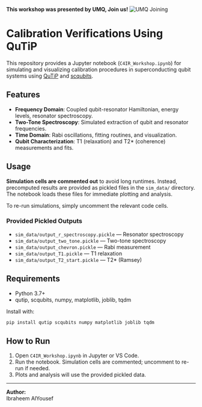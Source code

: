 **This workshop was presented by UMQ, Join us!**
![UMQ Joining](https://github.com/user-attachments/assets/9e010933-53b2-4cc7-97c0-b20760376831)


# Calibration Verifications Using QuTiP

This repository provides a Jupyter notebook (`C4IR_Workshop.ipynb`) for simulating and visualizing calibration procedures in superconducting qubit systems using [QuTiP](http://qutip.org/) and [scqubits](https://scqubits.readthedocs.io/).

## Features

- **Frequency Domain**: Coupled qubit-resonator Hamiltonian, energy levels, resonator spectroscopy.
- **Two-Tone Spectroscopy**: Simulated extraction of qubit and resonator frequencies.
- **Time Domain**: Rabi oscillations, fitting routines, and visualization.
- **Qubit Characterization**: T1 (relaxation) and T2* (coherence) measurements and fits.

## Usage

**Simulation cells are commented out** to avoid long runtimes. Instead, precomputed results are provided as pickled files in the `sim_data/` directory. The notebook loads these files for immediate plotting and analysis.

To re-run simulations, simply uncomment the relevant code cells.

### Provided Pickled Outputs

- `sim_data/output_r_spectroscopy.pickle` — Resonator spectroscopy
- `sim_data/output_two_tone.pickle` — Two-tone spectroscopy
- `sim_data/output_chevron.pickle` — Rabi measurement
- `sim_data/output_T1.pickle` — T1 relaxation
- `sim_data/output_T2_start.pickle` — T2* (Ramsey)

## Requirements

- Python 3.7+
- qutip, scqubits, numpy, matplotlib, joblib, tqdm

Install with:
```sh
pip install qutip scqubits numpy matplotlib joblib tqdm
```

## How to Run

1. Open `C4IR_Workshop.ipynb` in Jupyter or VS Code.
2. Run the notebook. Simulation cells are commented; uncomment to re-run if needed.
3. Plots and analysis will use the provided pickled data.

---

**Author:**  
Ibraheem AlYousef
